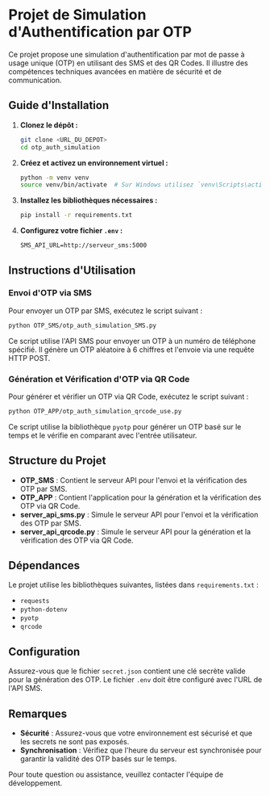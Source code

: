 # Projet de Simulation d'Authentification par OTP

Ce projet propose une simulation d'authentification par mot de passe à usage unique (OTP) en utilisant des SMS et des QR Codes. Il illustre des compétences techniques avancées en matière de sécurité et de communication.

## Guide d'Installation

1. **Clonez le dépôt :**
   ```bash
   git clone <URL_DU_DEPOT>
   cd otp_auth_simulation
   ```

2. **Créez et activez un environnement virtuel :**
   ```bash
   python -m venv venv
   source venv/bin/activate  # Sur Windows utilisez `venv\Scripts\activate`
   ```

3. **Installez les bibliothèques nécessaires :**
   ```bash
   pip install -r requirements.txt
   ```

4. **Configurez votre fichier `.env` :**
   ```plaintext
   SMS_API_URL=http://serveur_sms:5000
   ```

## Instructions d'Utilisation

### Envoi d'OTP via SMS

Pour envoyer un OTP par SMS, exécutez le script suivant :

```bash
python OTP_SMS/otp_auth_simulation_SMS.py
```

Ce script utilise l'API SMS pour envoyer un OTP à un numéro de téléphone spécifié. Il génère un OTP aléatoire à 6 chiffres et l'envoie via une requête HTTP POST.

### Génération et Vérification d'OTP via QR Code

Pour générer et vérifier un OTP via QR Code, exécutez le script suivant :

```bash
python OTP_APP/otp_auth_simulation_qrcode_use.py
```

Ce script utilise la bibliothèque `pyotp` pour générer un OTP basé sur le temps et le vérifie en comparant avec l'entrée utilisateur.

## Structure du Projet

- **OTP_SMS** : Contient le serveur API pour l'envoi et la vérification des OTP par SMS.
- **OTP_APP** : Contient l'application pour la génération et la vérification des OTP via QR Code.
- **server_api_sms.py** : Simule le serveur API pour l'envoi et la vérification des OTP par SMS.
- **server_api_qrcode.py** : Simule le serveur API pour la génération et la vérification des OTP via QR Code.

## Dépendances

Le projet utilise les bibliothèques suivantes, listées dans `requirements.txt` :

- `requests`
- `python-dotenv`
- `pyotp`
- `qrcode`

## Configuration

Assurez-vous que le fichier `secret.json` contient une clé secrète valide pour la génération des OTP. Le fichier `.env` doit être configuré avec l'URL de l'API SMS.

## Remarques

- **Sécurité** : Assurez-vous que votre environnement est sécurisé et que les secrets ne sont pas exposés.
- **Synchronisation** : Vérifiez que l'heure du serveur est synchronisée pour garantir la validité des OTP basés sur le temps.

Pour toute question ou assistance, veuillez contacter l'équipe de développement.  
